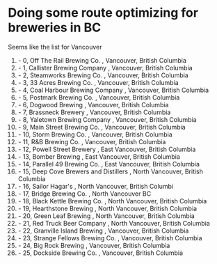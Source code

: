 # Doing some route optimizing for breweries in BC

Seems like the list for Vancouver 
<ol>
	<li>- 0, Off The Rail Brewing Co. , Vancouver, British Columbia   </li>
	<li>- 1, Callister Brewing Company , Vancouver, British Columbia </li>
	<li>- 2, Steamworks Brewing Co. , Vancouver, British Columbia   </li>
	<li>- 3, 33 Acres Brewing Co. , Vancouver, British Columbia  </li>
	<li>- 4, Coal Harbour Brewing Company , Vancouver, British Columbia   </li>
	<li>- 5, Postmark Brewing Co. , Vancouver, British Columbia   </li>
	<li>- 6, Dogwood Brewing , Vancouver, British Columbia </li>
	<li>- 7, Brassneck Brewery , Vancouver, British Columbia </li>
	<li>- 8, Yaletown Brewing Company , Vancouver, British Columbia</li>
	<li>- 9, Main Street Brewing Co. , Vancouver, British Columbia   </li>
	<li>- 10, Storm Brewing Co. , Vancouver, British Columbia   </li>
	<li>- 11, R&B Brewing Co. , Vancouver, British Columbia </li>
	<li>- 12, Powell Street Brewery , East Vancouver, British Columbia   </li>
	<li>- 13, Bomber Brewing , East Vancouver, British Columbia   </li>
	<li>- 14, Parallel 49 Brewing Co. , East Vancouver, British Columbia   </li>
	<li>- 15, Deep Cove Brewers and Distillers , North Vancouver, British Columbia   </li>
	<li>- 16, Sailor Hagar's , North Vancouver, British Columbi</li>
	<li>- 17, Bridge Brewing Co. , North Vancouver BC   </li>
	<li>- 18, Black Kettle Brewing Co. , North Vancouver, British Columbia </li>
	<li>- 19, Hearthstone Brewing , North Vancouver, British Columbia   </li>
	<li>- 20, Green Leaf Brewing , North Vancouver, British Columbia </li>
	<li>- 21, Red Truck Beer Company , North Vancouver, British Columbia   </li>
	<li>- 22, Granville Island Brewing , Vancouver, British Columbia   </li>
	<li>- 23, Strange Fellows Brewing Co. , Vancouver, British Columbia   </li>
	<li>- 24, Big Rock Brewing , Vancouver, British Columbia    </li>
	<li>- 25, Dockside Brewing Co. , Vancouver, British Columbia  </li>
</ol>